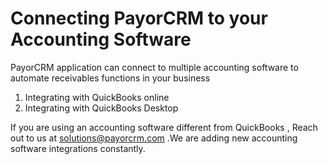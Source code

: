 # Connecting PayorCRM to your Accounting Software

PayorCRM application can connect to multiple accounting software to automate receivables functions in your business

1. Integrating with QuickBooks online
2. Integrating with QuickBooks Desktop

If you are using an accounting software different from QuickBooks , Reach out to us at solutions@payorcrm.com .We are adding new accounting software integrations constantly.



